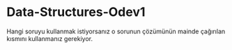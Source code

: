 # Data-Structures-Odev1
Hangi soruyu kullanmak istiyorsanız o sorunun çözümünün mainde çağırılan kısmını kullanmanız gerekiyor.
